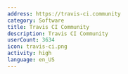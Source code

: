 ```yaml
---
address: https://travis-ci.community
category: Software
title: Travis CI Community
description: Travis CI Community
userCount: 3634
icon: travis-ci.png
activity: high
language: en_US
---
```

